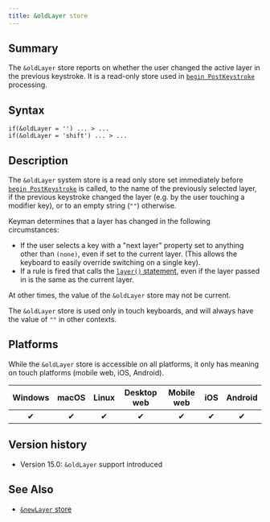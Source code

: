 ```yaml
---
title: &oldLayer store
---
```


## Summary

The `&oldLayer` store reports on whether the user changed the active layer
in the previous keystroke. It is a read-only store used in [`begin
PostKeystroke`](begin) processing.

## Syntax

```keyman
if(&oldLayer = '') ... > ...
if(&oldLayer = 'shift') ... > ...
```

## Description

The `&oldLayer` system store is a read only store set immediately before
[`begin PostKeystroke`](begin) is called, to the name of the previously
selected layer, if the previous keystroke changed the layer (e.g. by
the user touching a modifier key), or to an empty string (`""`) otherwise.

Keyman determines that a layer has changed in the following circumstances:

* If the user selects a key with a "next layer" property set to anything
  other than `(none)`, even if set to the current layer. (This allows the
  keyboard to easily override switching on a single key).
* If a rule is fired that calls the [`layer()` statement](layer), even if
  the layer passed in is the same as the current layer.

At other times, the value of the `&oldLayer` store may not be current.

The `&oldLayer` store is used only in touch keyboards, and will always have
the value of `""` in other contexts.

## Platforms

While the `&oldLayer` store is accessible on all platforms, it only has
meaning on touch platforms (mobile web, iOS, Android).

| Windows | macOS | Linux | Desktop web | Mobile web | iOS | Android |
|:-------:|:-----:|:-----:|:-----------:|:----------:|:---:|:-------:|
| ✔       | ✔     | ✔     | ✔           | ✔          | ✔   | ✔       |

## Version history

* Version 15.0: `&oldLayer` support introduced

## See Also

* [`&newLayer` store](newlayer)
